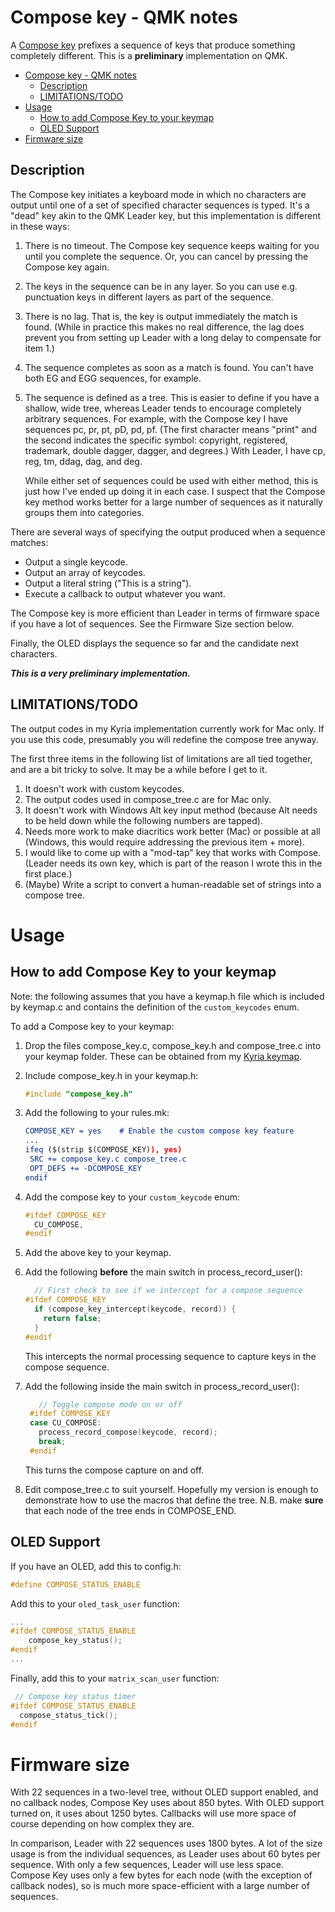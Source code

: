 # Compose key - QMK notes

A [Compose key](https://en.wikipedia.org/wiki/Compose_key) prefixes a sequence of keys that produce something completely different. This is a **preliminary** implementation on QMK.
<!--ts-->

   * [Compose key - QMK notes](#compose-key---qmk-notes)
      * [Description](#description)
      * [LIMITATIONS/TODO](#limitationstodo)
   * [Usage](#usage)
      * [How to add Compose Key to your keymap](#how-to-add-compose-key-to-your-keymap)
      * [OLED Support](#oled-support)
   * [Firmware size](#firmware-size)

<!--te-->

## Description

The Compose key initiates a keyboard mode in which no characters are output until one of a set of specified character sequences is typed. It's a "dead" key akin to the QMK Leader key, but this implementation is different in these ways:

1. There is no timeout. The Compose key sequence keeps waiting for you until you complete the sequence. Or, you can cancel by pressing the Compose key again.
2. The keys in the sequence can be in any layer. So you can use e.g. punctuation keys in different layers as part of the sequence.
3. There is no lag. That is, the key is output immediately the match is found. (While in practice this makes no real difference, the lag does prevent you from setting up Leader with a long delay to compensate for item 1.)
4. The sequence completes as soon as a match is found. You can't have both EG and EGG sequences, for example.
5. The sequence is defined as a tree. This is easier to define if you have a shallow, wide tree, whereas Leader tends to encourage completely arbitrary sequences. For example, with the Compose key I have sequences pc, pr, pt, pD, pd, pf. (The first character means "print" and the second indicates the specific symbol: copyright, registered, trademark, double dagger, dagger, and degrees.) With Leader, I have cp, reg, tm, ddag, dag, and deg.

   While either set of sequences could be used with either method, this is just how I've ended up doing it in each case. I suspect that the Compose key method works better for a large number of sequences as it naturally groups them into categories.

There are several ways of specifying the output produced when a sequence matches:

* Output a single keycode.
* Output an array of keycodes.
* Output a literal string ("This is a string").
* Execute a callback to output whatever you want.

The Compose key is more efficient than Leader in terms of firmware space if you have a lot of sequences. See the Firmware Size section below.

Finally, the OLED displays the sequence so far and the candidate next characters.

***This is a very preliminary implementation.***

## LIMITATIONS/TODO

The output codes in my Kyria implementation currently work for Mac only. If you use this code, presumably you will redefine the compose tree anyway.

The first three items in the following list of limitations are all tied together, and are a bit tricky to solve. It may be a while before I get to it. 

1. It doesn't work with custom keycodes.
2. The output codes used in compose_tree.c are for Mac only.
3. It doesn't work with Windows Alt key input method (because Alt needs to be held down while the following numbers are tapped).
4. Needs more work to make diacritics work better (Mac) or possible at all (Windows, this would require addressing the previous item + more).
5. I would like to come up with a "mod-tap" key that works with Compose. (Leader needs its own key, which is part of the reason I wrote this in the first place.)
6. (Maybe) Write a script to convert a human-readable set of strings into a compose tree.

# Usage

## How to add Compose Key to your keymap

Note: the following assumes that you have a keymap.h file which is included by keymap.c and contains the definition of the `custom_keycodes`  enum.

To add a Compose key to your keymap:

1. Drop the files compose_key.c, compose_key.h and compose_tree.c into your keymap folder. These can be obtained from my [Kyria keymap](../../../../keyboard-firmware/tree/master/kyria-rsthd-prime).

2. Include compose_key.h in your keymap.h:

   ```c
   #include "compose_key.h"
   ```

3. Add the following to your rules.mk:

   ```cmake
   COMPOSE_KEY = yes	# Enable the custom compose key feature
   ...
   ifeq ($(strip $(COMPOSE_KEY)), yes)
   	SRC += compose_key.c compose_tree.c
   	OPT_DEFS += -DCOMPOSE_KEY
   endif
   ```
   
6. Add the compose key to your `custom_keycode` enum:

   ```c
   #ifdef COMPOSE_KEY
     CU_COMPOSE,
   #endif
   ```
   
5. Add the above key to your keymap.

9. Add the following **before** the main switch in process_record_user():

   ```c
     // First check to see if we intercept for a compose sequence
   #ifdef COMPOSE_KEY
     if (compose_key_intercept(keycode, record)) {
       return false;
     }
   #endif
   ```

   This intercepts the normal processing sequence to capture keys in the compose sequence.

10. Add the following inside the main switch in process_record_user():

    ```c
       // Toggle compose mode on or off
     #ifdef COMPOSE_KEY
     case CU_COMPOSE:
       process_record_compose(keycode, record);
       break;
     #endif
    ```

    This turns the compose capture on and off.

9. Edit compose_tree.c to suit yourself. Hopefully my version is enough to demonstrate how to use the macros that define the tree. N.B. make **sure** that each node of the tree ends in COMPOSE_END.

## OLED Support

If you have an OLED, add this to config.h:

```c
#define COMPOSE_STATUS_ENABLE
```

Add this to your `oled_task_user` function: 

```c
...
#ifdef COMPOSE_STATUS_ENABLE
    compose_key_status();
#endif
...
```

Finally, add this to your `matrix_scan_user` function:

```c
 // Compose key status timer
#ifdef COMPOSE_STATUS_ENABLE
  compose_status_tick();
#endif
```


# Firmware size

With 22 sequences in a two-level tree, without OLED support enabled, and no callback nodes, Compose Key uses about 850 bytes. With OLED support turned on, it uses about 1250 bytes. Callbacks will use more space of course depending on how complex they are.

In comparison, Leader with 22 sequences uses 1800 bytes. A lot of the size usage is from the individual sequences, as Leader uses about 60 bytes per sequence. With only a few sequences, Leader will use less space. Compose Key uses only a few bytes for each node (with the exception of callback nodes), so is much more space-efficient with a large number of sequences.

